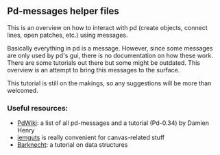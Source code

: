 ## Pd-messages helper files

This is an overview on how to interact with pd (create objects, connect lines, open patches, etc.) using messages. 

Basically everything in pd is a message. However, since some messages are only used by pd's gui, there is no documentation on how these work. There are some tutorials out there but some might be outdated. This overview is an attempt to bring this messages to the surface.

This tutorial is still on the makings, so any suggestions will be more than welcomed. 

### Useful resources:
* [PdWiki](http://puredata.info/community/pdwiki/PdInternalMessages/): a list of all pd-messages and a tutorial (Pd-0.34) by Damien Henry
* [iemguts](https://git.iem.at/pd) is really convenient for canvas-related stuff
* [Barknecht](http://puredata.info/community/conventions/convention04/lectures/tk-barknecht): a tutorial on data structures